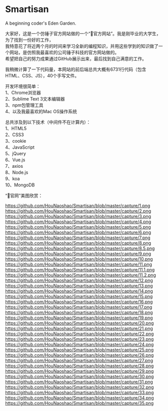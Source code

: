 # Smartisan
A beginning coder's Eden Garden.

大家好，这是一个仿锤子官方网站做的一个“🔨官方网站”。我是刚毕业的大学生，为了找到一份好的工作，  
我特意花了将近两个月的时间来学习全新的编程知识，并用这些学到的知识做了一个网站，是仿照我最喜欢的公司锤子科技的官方网站做的。  
希望把自己的努力成果通过GitHub展示出来，最后找到自己满意的工作。  

我稍微计算了一下代码量，本网站的前后端总共大概有6731行代码（包含HTML、CSS、JS），40个手写文件。

开发环境很简单：  
1、Chrome浏览器  
2、Sublime Text 3文本编辑器  
3、npm包管理工具  
4、以及我最喜欢的Mac OS操作系统  

总共涉及到以下技术（中间件不在计算内）：  
1、HTML5  
2、CSS3  
3、cookie  
4、JavaScript  
5、jQuery  
6、Vue.js  
7、axios  
8、Node.js  
9、koa  
10、MongoDB


“🔨官网”美图欣赏：  
  
https://github.com/HouNaoshao/Smartisan/blob/master/capture/1.png  
https://github.com/HouNaoshao/Smartisan/blob/master/capture/2.png  
https://github.com/HouNaoshao/Smartisan/blob/master/capture/3.png  
https://github.com/HouNaoshao/Smartisan/blob/master/capture/4.png  
https://github.com/HouNaoshao/Smartisan/blob/master/capture/5.png  
https://github.com/HouNaoshao/Smartisan/blob/master/capture/6.png  
https://github.com/HouNaoshao/Smartisan/blob/master/capture/7.png  
https://github.com/HouNaoshao/Smartisan/blob/master/capture/8.png  
https://github.com/HouNaoshao/Smartisan/blob/master/capture/8.5.png  
https://github.com/HouNaoshao/Smartisan/blob/master/capture/9.png  
https://github.com/HouNaoshao/Smartisan/blob/master/capture/10.png  
https://github.com/HouNaoshao/Smartisan/blob/master/capture/11.png  
https://github.com/HouNaoshao/Smartisan/blob/master/capture/11.1.png  
https://github.com/HouNaoshao/Smartisan/blob/master/capture/11.2.png  
https://github.com/HouNaoshao/Smartisan/blob/master/capture/12.png  
https://github.com/HouNaoshao/Smartisan/blob/master/capture/13.png  
https://github.com/HouNaoshao/Smartisan/blob/master/capture/14.png  
https://github.com/HouNaoshao/Smartisan/blob/master/capture/15.png  
https://github.com/HouNaoshao/Smartisan/blob/master/capture/16.png  
https://github.com/HouNaoshao/Smartisan/blob/master/capture/17.png  
https://github.com/HouNaoshao/Smartisan/blob/master/capture/18.png  
https://github.com/HouNaoshao/Smartisan/blob/master/capture/19.png  
https://github.com/HouNaoshao/Smartisan/blob/master/capture/20.png  
https://github.com/HouNaoshao/Smartisan/blob/master/capture/21.png  
https://github.com/HouNaoshao/Smartisan/blob/master/capture/22.png  
https://github.com/HouNaoshao/Smartisan/blob/master/capture/23.png  
https://github.com/HouNaoshao/Smartisan/blob/master/capture/24.png  
https://github.com/HouNaoshao/Smartisan/blob/master/capture/25.png  
https://github.com/HouNaoshao/Smartisan/blob/master/capture/26.png  
https://github.com/HouNaoshao/Smartisan/blob/master/capture/27.png  
https://github.com/HouNaoshao/Smartisan/blob/master/capture/28.png  
https://github.com/HouNaoshao/Smartisan/blob/master/capture/29.png  
https://github.com/HouNaoshao/Smartisan/blob/master/capture/30.png  
https://github.com/HouNaoshao/Smartisan/blob/master/capture/31.png  
https://github.com/HouNaoshao/Smartisan/blob/master/capture/32.png  
https://github.com/HouNaoshao/Smartisan/blob/master/capture/33.png  
https://github.com/HouNaoshao/Smartisan/blob/master/capture/34.png  
https://github.com/HouNaoshao/Smartisan/blob/master/capture/35.png  